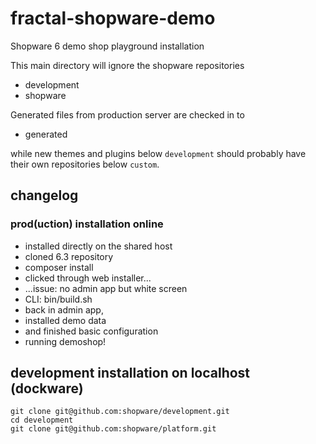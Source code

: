 # fractal-shopware-demo
Shopware 6 demo shop playground installation

This main directory will ignore the shopware repositories
- development
- shopware

Generated files from production server are checked in to
- generated

while new themes and plugins below `development`
should probably have their own repositories below `custom`.

## changelog

### prod(uction) installation online

- installed directly on the shared host
- cloned 6.3 repository
- composer install
- clicked through web installer...
- ...issue: no admin app but white screen
- CLI: bin/build.sh
- back in admin app,
- installed demo data
- and finished basic configuration
- running demoshop!

## development installation on localhost (dockware)

```
git clone git@github.com:shopware/development.git
cd development
git clone git@github.com:shopware/platform.git